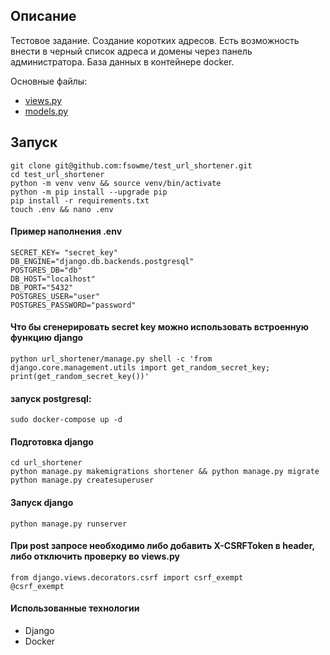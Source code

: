## Описание
Тестовое задание. Создание коротких адресов. Есть возможность внести в черный список адреса и домены через панель администратора.
База данных в контейнере docker.

Основные файлы:
- [views.py](https://github.com/fsowme/test_url_shortener/blob/master/url_shortener/shortener/views.py)
- [models.py](https://github.com/fsowme/test_url_shortener/blob/master/url_shortener/shortener/models.py)

## Запуск
```
git clone git@github.com:fsowme/test_url_shortener.git
cd test_url_shortener
python -m venv venv && source venv/bin/activate
python -m pip install --upgrade pip
pip install -r requirements.txt
touch .env && nano .env
```

#### Пример наполнения .env
```
SECRET_KEY= "secret_key"
DB_ENGINE="django.db.backends.postgresql"
POSTGRES_DB="db"
DB_HOST="localhost"
DB_PORT="5432"
POSTGRES_USER="user"
POSTGRES_PASSWORD="password"
```

#### Что бы сгенерировать secret key можно использовать встроенную функцию django
```
python url_shortener/manage.py shell -c 'from django.core.management.utils import get_random_secret_key; print(get_random_secret_key())'
```

#### запуск postgresql:
```
sudo docker-compose up -d
```

#### Подготовка django
```
cd url_shortener
python manage.py makemigrations shortener && python manage.py migrate
python manage.py createsuperuser
```

#### Запуск django
```
python manage.py runserver
```

#### При post запросе необходимо либо добавить X-CSRFToken в header, либо отключить проверку во views.py
```
from django.views.decorators.csrf import csrf_exempt
@csrf_exempt
```

#### Использованные технологии
- Django
- Docker
